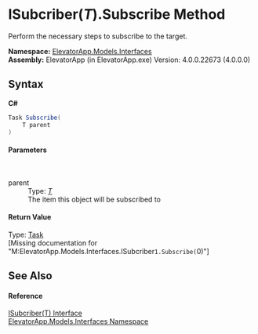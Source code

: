 # ISubcriber(*T*).Subscribe Method 
 

Perform the necessary steps to subscribe to the target.

**Namespace:**&nbsp;<a href="N_ElevatorApp_Models_Interfaces">ElevatorApp.Models.Interfaces</a><br />**Assembly:**&nbsp;ElevatorApp (in ElevatorApp.exe) Version: 4.0.0.22673 (4.0.0.0)

## Syntax

**C#**<br />
``` C#
Task Subscribe(
	T parent
)
```


#### Parameters
&nbsp;<dl><dt>parent</dt><dd>Type: <a href="T_ElevatorApp_Models_Interfaces_ISubcriber_1">*T*</a><br />The item this object will be subscribed to</dd></dl>

#### Return Value
Type: <a href="http://msdn2.microsoft.com/en-us/library/dd235678" target="_blank">Task</a><br />\[Missing <returns> documentation for "M:ElevatorApp.Models.Interfaces.ISubcriber`1.Subscribe(`0)"\]

## See Also


#### Reference
<a href="T_ElevatorApp_Models_Interfaces_ISubcriber_1">ISubcriber(T) Interface</a><br /><a href="N_ElevatorApp_Models_Interfaces">ElevatorApp.Models.Interfaces Namespace</a><br />